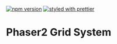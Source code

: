[![npm version](https://badge.fury.io/js/%40koreez%2Fphaser2-grid.svg)](https://badge.fury.io/js/%40koreez%2Fphaser2-grid)
[![styled with prettier](https://img.shields.io/badge/styled_with-prettier-ff69b4.svg)](https://github.com/prettier/prettier)

# Phaser2 Grid System
